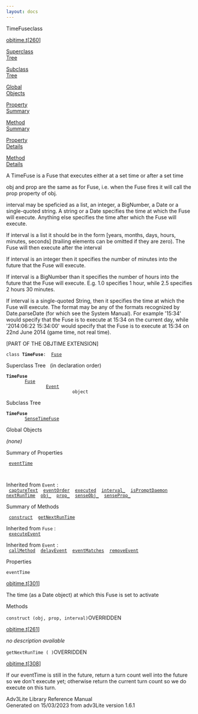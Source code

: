```yaml
---
layout: docs
---
```

<span class="title">TimeFuse</span><span class="type">class</span>

[objtime.t](../file/objtime.t.html)\[[260](../source/objtime.t.html#260)\]

[Superclass  
Tree](#_SuperClassTree_)

[Subclass  
Tree](#_SubClassTree_)

[Global  
Objects](#_ObjectSummary_)

[Property  
Summary](#_PropSummary_)

[Method  
Summary](#_MethodSummary_)

[Property  
Details](#_Properties_)

[Method  
Details](#_Methods_)

<div class="fdesc">

A TimeFuse is a Fuse that executes either at a set time or after a set
time

obj and prop are the same as for Fuse, i.e. when the Fuse fires it will
call the prop property of obj.

interval may be speficied as a list, an integer, a BigNumber, a Date or
a single-quoted string. A string or a Date specifies the time at which
the Fuse will execute. Anything else specifies the time after which the
Fuse will execute.

If interval is a list it should be in the form \[years, months, days,
hours, minutes, seconds\] (trailing elements can be omitted if they are
zero). The Fuse will then execute after the interval

If interval is an integer then it specifies the number of minutes into
the future that the Fuse will execute.

If interval is a BigNumber than it specifies the number of hours into
the future that the Fuse will execute. E.g. 1.0 specifies 1 hour, while
2.5 specifies 2 hours 30 minutes.

If interval is a single-quoted String, then it specifies the time at
which the Fuse will execute. The format may be any of the formats
recognized by Date.parseDate (for which see the System Manual). For
example '15:34' would specify that the Fuse is to execute at 15:34 on
the current day, while '2014:06:22 15:34:00' would specify that the Fuse
is to execute at 15:34 on 22nd June 2014 (game time, not real time).

\[PART OF THE OBJTIME EXTENSION\]

`class `**`TimeFuse`**` :   `[`Fuse`](../object/Fuse.html)

</div>

<span id="_SuperClassTree_"></span>

<div class="mjhd">

<span class="hdln">Superclass Tree</span>   (in declaration order)

</div>

**`TimeFuse`**  
`         `[`Fuse`](../object/Fuse.html)  
`                 `[`Event`](../object/Event.html)  
`                         object`  
<span id="_SubClassTree_"></span>

<div class="mjhd">

<span class="hdln">Subclass Tree</span>  

</div>

**`TimeFuse`**  
`         `[`SenseTimeFuse`](../object/SenseTimeFuse.html)  
<span id="_ObjectSummary_"></span>

<div class="mjhd">

<span class="hdln">Global Objects</span>  

</div>

*(none)* <span id="_PropSummary_"></span>

<div class="mjhd">

<span class="hdln">Summary of Properties</span>  

</div>

` `[`eventTime`](#eventTime)`  `

` `

Inherited from `Event` :  
` `[`captureText`](../object/Event.html#captureText)`  `[`eventOrder`](../object/Event.html#eventOrder)`  `[`executed`](../object/Event.html#executed)`  `[`interval_`](../object/Event.html#interval_)`  `[`isPromptDaemon`](../object/Event.html#isPromptDaemon)`  `[`nextRunTime`](../object/Event.html#nextRunTime)`  `[`obj_`](../object/Event.html#obj_)`  `[`prop_`](../object/Event.html#prop_)`  `[`senseObj_`](../object/Event.html#senseObj_)`  `[`senseProp_`](../object/Event.html#senseProp_)`  `

<span id="_MethodSummary_"></span>

<div class="mjhd">

<span class="hdln">Summary of Methods</span>  

</div>

` `[`construct`](#construct)`  `[`getNextRunTime`](#getNextRunTime)`  `

Inherited from `Fuse` :  
` `[`executeEvent`](../object/Fuse.html#executeEvent)`  `

Inherited from `Event` :  
` `[`callMethod`](../object/Event.html#callMethod)`  `[`delayEvent`](../object/Event.html#delayEvent)`  `[`eventMatches`](../object/Event.html#eventMatches)`  `[`removeEvent`](../object/Event.html#removeEvent)`  `

<span id="_Properties_"></span>

<div class="mjhd">

<span class="hdln">Properties</span>  

</div>

<span id="eventTime"></span>

`eventTime`

[objtime.t](../file/objtime.t.html)\[[301](../source/objtime.t.html#301)\]

<div class="desc">

The time (as a Date object) at which this Fuse is set to activate

</div>

<span id="_Methods_"></span>

<div class="mjhd">

<span class="hdln">Methods</span>  

</div>

<span id="construct"></span>

`construct (obj, prop, interval)`<span class="rem">OVERRIDDEN</span>

[objtime.t](../file/objtime.t.html)\[[261](../source/objtime.t.html#261)\]

<div class="desc">

*no description available*

</div>

<span id="getNextRunTime"></span>

`getNextRunTime ( )`<span class="rem">OVERRIDDEN</span>

[objtime.t](../file/objtime.t.html)\[[308](../source/objtime.t.html#308)\]

<div class="desc">

If our eventTime is still in the future, return a turn count well into
the future so we don't execute yet; otherwise return the current turn
count so we do execute on this turn.

</div>

<div class="ftr">

Adv3Lite Library Reference Manual  
Generated on 15/03/2023 from adv3Lite version 1.6.1

</div>
